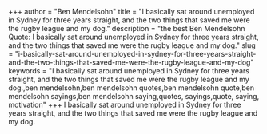 +++
author = "Ben Mendelsohn"
title = "I basically sat around unemployed in Sydney for three years straight, and the two things that saved me were the rugby league and my dog."
description = "the best Ben Mendelsohn Quote: I basically sat around unemployed in Sydney for three years straight, and the two things that saved me were the rugby league and my dog."
slug = "i-basically-sat-around-unemployed-in-sydney-for-three-years-straight-and-the-two-things-that-saved-me-were-the-rugby-league-and-my-dog"
keywords = "I basically sat around unemployed in Sydney for three years straight, and the two things that saved me were the rugby league and my dog.,ben mendelsohn,ben mendelsohn quotes,ben mendelsohn quote,ben mendelsohn sayings,ben mendelsohn saying,quotes, sayings,quote, saying, motivation"
+++
I basically sat around unemployed in Sydney for three years straight, and the two things that saved me were the rugby league and my dog.
